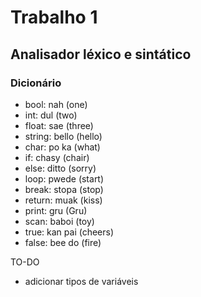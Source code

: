 <h1>Trabalho 1</h1>
<h2>Analisador léxico e sintático</h2>

<h3>Dicionário</h3>

<ul>
<li>bool: nah (one)</li>
<li>int: dul (two)</li>
<li>float: sae (three)</li>
<li>string: bello (hello)</li>
<li>char: po ka (what)</li>
<li>if: chasy (chair)</li>
<li>else: ditto (sorry)</li>
<li>loop: pwede (start)</li>
<li>break: stopa (stop)</li>
<li>return: muak (kiss)</li>
<li>print: gru (Gru)</li>
<li>scan: baboi (toy)</li>
<li>true: kan pai (cheers)</li>
<li>false: bee do (fire)</li>
</ul>

TO-DO

- adicionar tipos de variáveis 